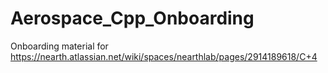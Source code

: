# Aerospace_Cpp_Onboarding
Onboarding material for https://nearth.atlassian.net/wiki/spaces/nearthlab/pages/2914189618/C+4
